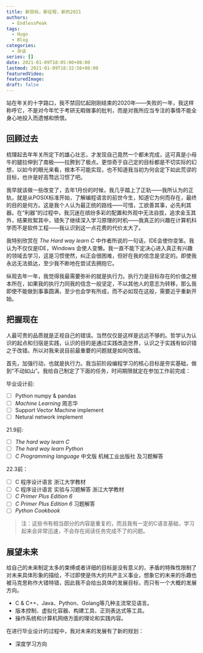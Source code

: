 ```yaml
---
title: 新目标，新征程，新的2021
authors:
  - EndlessPeak
tags:
  - Hugo
  - Blog
categories:
  - 杂谈
series: []
date: 2021-01-09T18:05:00+08:00
lastmod: 2021-01-09T18:32:56+08:00
featuredVideo:
featuredImage:
draft: false
---
```


站在年关的十字路口，我不禁回忆起刚刚结束的2020年——失败的一年，我这样称呼它，不是对今年忙于考研无暇做事的批判，而是对我所应当专注的事情不能全身心地投入而遗憾和愤恨。

<!--more-->

## 回顾过去

梳理起去年年关所定下的雄心壮志，才发现自己竟然一个都未完成，这可真是小母牛的腿拉伸到了南极——拉胯到了极点。更惊奇于自己定的目标都是不切实际的幻想，以如今的眼光来看，根本不可能实现，也不知道我当初为何会定下如此荒谬的目标，也许是好高骛远习惯了吧。

我早就该做一些改变了，去年1月份的时候，我几乎踏上了正轨——我所认为的正轨，就是从POSIX标准开始，了解编程语言的前世今生，知道它为何而存在，最终的目的是何方。这是我个人认为最正统的路线——可惜，工欲善其事，必先利其器。在“利器”的过程中，我沉迷在缤纷多彩的配置和外观中无法自拔，追求金玉其外，结果败絮其中，错失了继续深入学习原理的时机——我真正的兴趣在计算机科学而不是软件工程——我认识到这一点花费的代价太大了。

我特别欣赏在 *The Hard way learn C* 中作者所说的一句话，IDE会使你变笨。我认为不仅仅是IDE，Windows 会使人变懒。我一直不能下定决心进入真正有兴趣的领域去学习，这是习惯使然，纠正会很困难，但好在我的信念是坚定的。即使我永远无法抵达，至少我不断地在尝试去拥抱它。

纵观去年一年，我觉得我最需要弥补的就是执行力。执行力是目标存在的价值之根本所在，如果我的执行力同我的信念一般坚定，不以其他人的意志为转移，那么我即使不能做到事事圆满，至少也会学有所成，而不必如现在这般，需要近乎重新开始。

## 把握现在

人最可贵的品质就是正视自己的错误。当然仅仅是这样是远远不够的。哲学认为认识的起点和归宿是实践，认识的目的是通过实践改造世界，认识之于实践有如识错之于改错。所以对我来说目前最重要的问题就是如何改错。

首先，加强行动，也就是执行力。我当前阶段编程学习的核心目标是夯实基础，做到“不动如山”。我给自己制定了下面的任务，时间期限就定在参加工作前完成：

毕业设计前:

- [ ] Python numpy & pandas
- [ ] *Machine Learning* 周志华
- [ ] Support Vector Machine implement
- [ ] Netural network implement

21.9前:

- [ ] *The hard way learn C*
- [ ] *The hard way learn Python*
- [ ] *C Programming language* 中文版 机械工业出版社 及习题解答

22.3前：

- [ ] C 程序设计语言 浙江大学教材
- [ ] C 程序设计语言 实验与习题解答 浙江大学教材
- [ ] *C Primer Plus Edition 6*
- [ ] *C Primer Plus Edition 6* 习题解答
- [ ] *Python Cookbook*

>
> 注：这些书有相当部分的内容是重复的，而且我有一定的C语言基础，学习起来会非常迅速，不会存在阅读任务完成不了的问题。
>


## 展望未来

给自己的未来制定太多的束缚或者详细的目标是没有意义的，矛盾的特殊性限制了对未来具体形象的描绘，不过即使是伟大的共产主义事业，想象它的未来的乐趣也被马克思称作大错特错，因此我不会给出具体的发展目标，而只有一个大概的发展方向。

- C & C++、Java、Python、Golang等几种主流常见语言。
- 版本控制、虚拟化容器、构建工具、正则表达式等工具。
- 操作系统和计算机网络方面的理论和实践内容。

在进行毕业设计的过程中，我对未来的发展有了新的规划：

- 深度学习方向

